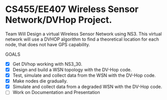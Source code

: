 # CS455/EE407 Wireless Sensor Network/DVHop Project. 
Team Will Design a virtual Wireless Sensor Network using NS3. This virtual network will use a DVHOP algorithm to find a theoretical location for each node, that does not have GPS capability.

GOALS
- [x] Get DVhop working with NS3_30.
- [x] Design and build a WSN topology with the DV-Hop code.
- [x] Test, simulate and collect data from the WSN with the DV-Hop code.
- [x] Make nodes die gradually.
- [x] Simulate and collect data from a degraded WSN with the DV-Hop code.
- [ ] Work on Documentation and Presentation
